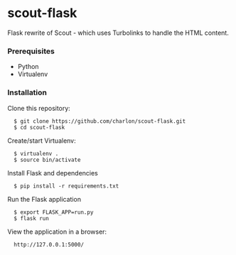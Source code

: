 # scout-flask
Flask rewrite of Scout - which uses Turbolinks to handle the HTML content.

### Prerequisites
* Python
* Virtualenv

### Installation

Clone this repository:
```
  $ git clone https://github.com/charlon/scout-flask.git
  $ cd scout-flask
```
Create/start Virtualenv:
```
  $ virtualenv .
  $ source bin/activate
```

Install Flask and dependencies
```
  $ pip install -r requirements.txt
```

Run the Flask application
```
  $ export FLASK_APP=run.py
  $ flask run
```

View the application in a browser:
```
  http://127.0.0.1:5000/
```
